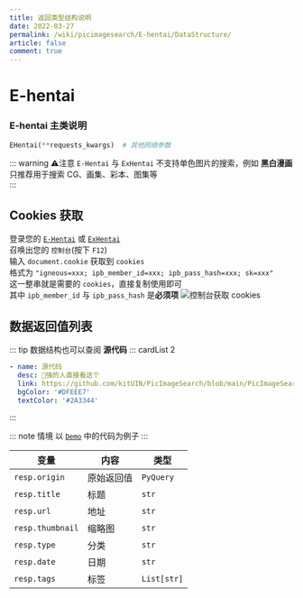 ```yaml
---
title: 返回类型结构说明
date: 2022-03-27
permalink: /wiki/picimagesearch/E-hentai/DataStructure/
article: false
comment: true
---
```


# E-hentai

### E-hentai 主类说明

```python
EHentai(**requests_kwargs)  # 其他网络参数
```

::: warning ⚠注意
`E-Hentai` 与 `ExHentai` 不支持单色图片的搜索，例如 **黑白漫画**  
只推荐用于搜索 CG、画集、彩本、图集等  
:::

## Cookies 获取

登录您的 [`E-Hentai`](https://e-hentai.org/) 或 [`ExHentai`](https://exhentai.org/)  
召唤出您的 ` 控制台 `(按下 `F12`)  
输入 `document.cookie` 获取到 `cookies`  
格式为 `"igneous=xxx; ipb_member_id=xxx; ipb_pass_hash=xxx; sk=xxx"`  
这一整串就是需要的 `cookies`，直接复制使用即可  
其中 `ipb_member_id` 与 `ipb_pass_hash` 是**必须项**
![控制台获取 cookies](/img/excookies.png)

## 数据返回值列表

::: tip
数据结构也可以查阅 **源代码**
::: cardList 2

```yaml
- name: 源代码
  desc: 🚀强的人直接看这个
  link: https://github.com/kitUIN/PicImageSearch/blob/main/PicImageSearch/model/ehentai.py
  bgColor: '#DFEEE7'
  textColor: '#2A3344'
```

:::

::: note 情境
以 [`Demo`](/wiki/picimagesearch/E-hentai/Demo#示例) 中的代码为例子
:::

| 变量               | 内容    | 类型          |
|------------------|-------|-------------|
| `resp.origin`    | 原始返回值 | `PyQuery`   |
| `resp.title`     | 标题    | `str`       |
| `resp.url`       | 地址    | `str`       |
| `resp.thumbnail` | 缩略图   | `str`       |
| `resp.type`      | 分类    | `str`       |
| `resp.date`      | 日期    | `str`       |
| `resp.tags`      | 标签    | `List[str]` |
